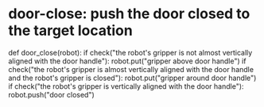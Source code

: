 # door-close: push the door closed to the target location
def door_close(robot):
    if check("the robot's gripper is not almost vertically aligned with the door handle"):
        robot.put("gripper above door handle")
    if check("the robot's gripper is almost vertically aligned with the door handle and the robot's gripper is closed"):
        robot.put("gripper around door handle")
    if check("the robot's gripper is vertically aligned with the door handle"):
        robot.push("door closed")